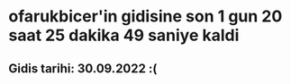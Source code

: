 # ofarukbicer'in gidisine son 1 gun 20 saat 25 dakika 49 saniye kaldi

## Gidis tarihi: 30.09.2022 :(